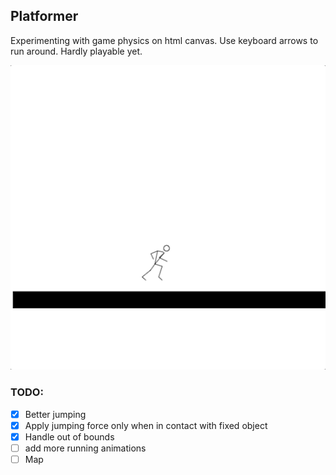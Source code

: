 Platformer
-----

Experimenting with game physics on html canvas. Use keyboard arrows to run around. Hardly playable yet.

![Platformer screenshot](./platformer.gif)


### TODO:
  - [x] Better jumping
  - [x] Apply jumping force only when in contact with fixed object
  - [x] Handle out of bounds
  - [ ] add more running animations
  - [ ] Map